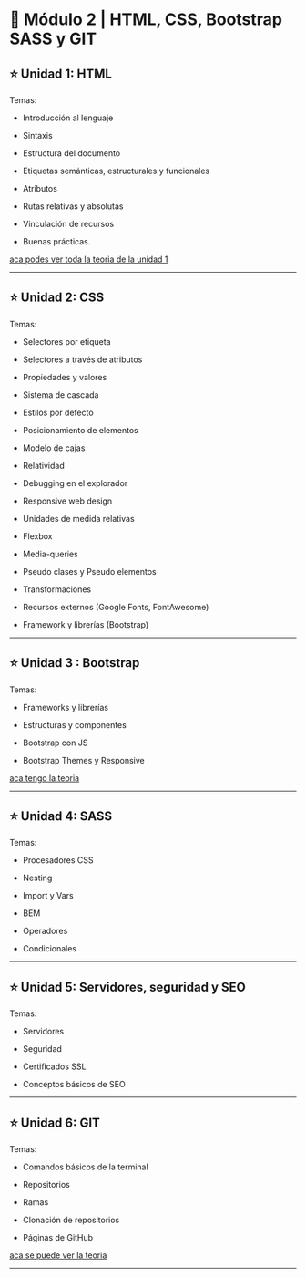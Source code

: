 # :book: Módulo 2 |  HTML, CSS, Bootstrap SASS y GIT

## :star: Unidad 1: HTML

Temas:

- Introducción al lenguaje

- Sintaxis

- Estructura del documento

- Etiquetas semánticas, estructurales y funcionales

- Atributos

- Rutas relativas y absolutas

- Vinculación de recursos

- Buenas prácticas.

[aca podes ver toda la teoria de la unidad 1](https://github.com/eugenia1984/Full-Stack-Numen/blob/main/numen_teoria/modulo2_html_css_bootstrap_sass_git/unidad1.md)

---

## :star: Unidad 2: CSS

Temas:

- Selectores por etiqueta

- Selectores a través de atributos

- Propiedades y valores

- Sistema de cascada

- Estilos por defecto

- Posicionamiento de elementos

- Modelo de cajas

- Relatividad

- Debugging en el explorador

- Responsive web design

- Unidades de medida relativas

- Flexbox

- Media-queries

- Pseudo clases y Pseudo elementos

- Transformaciones

- Recursos externos (Google Fonts, FontAwesome)

- Framework y librerías (Bootstrap)

---

## :star: Unidad 3 : Bootstrap

Temas:

- Frameworks y librerías

- Estructuras y componentes

- Bootstrap con JS

- Bootstrap Themes y Responsive

[aca tengo la teoria](https://github.com/eugenia1984/Full-Stack-Numen/blob/main/numen_teoria/modulo2_html_css_bootstrap_sass_git/unidad3_bootstrap.md)

---

## :star: Unidad 4: SASS

Temas:

- Procesadores CSS

- Nesting

- Import y Vars

- BEM

- Operadores

- Condicionales

---

## :star: Unidad 5: Servidores, seguridad y SEO

Temas:

- Servidores

- Seguridad

- Certificados SSL

- Conceptos básicos de SEO

---

## :star: Unidad 6: GIT

Temas:

- Comandos básicos de la terminal

- Repositorios

- Ramas

- Clonación de repositorios

- Páginas de GitHub

[aca se puede ver la teoria](https://github.com/eugenia1984/Full-Stack-Numen/blob/main/numen_teoria/modulo2_html_css_bootstrap_sass_git/unidad6_git.md)

---
